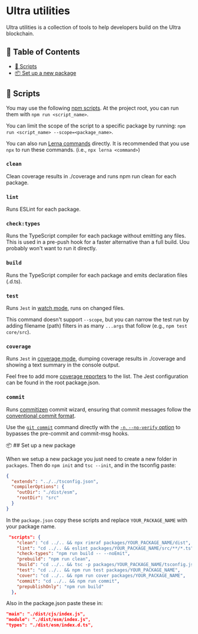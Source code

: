 # Ultra utilities

Ultra utilities is a collection of tools to help developers build on the Ultra
blockchain.

## 🧭 Table of Contents

- [📜 Scripts](#scripts)
- [📦 Set up a new package](#set-up-a-new-package)

## 📜 Scripts

You may use the following
[npm scripts](https://docs.npmjs.com/cli/v9/using-npm/scripts). At the project
root, you can run them with `npm run <script_name>`.

You can limit the scope of the script to a specific package by running:
`npm run <script_name> --scope=<package_name>`.

You can also run [Lerna commands](https://lerna.js.org/#commands) directly. It
is recommended that you use `npx` to run these commands. (i.e.,
`npx lerna <command>`)

### `clean`

Clean coverage results in ./coverage and runs npm run clean for each package.

### `lint`

Runs ESLint for each package.

### `check:types`

Runs the TypeScript compiler for each package without emitting any files. This
is used in a pre-push hook for a faster alternative than a full build. Uou
probably won't want to run it directly.

### `build`

Runs the TypeScript compiler for each package and emits declaration files
(.d.ts).

### `test`

Runs `Jest` in [watch mode](https://jestjs.io/docs/cli#watch), runs on changed
files.

This command doesn't support `--scope`, but you can narrow the test run by
adding filename (path) filters in as many `...args` that follow (e.g.,
`npm test core/src`).

### `coverage`

Runs `Jest` in [coverage mode](https://jestjs.io/docs/cli#coverage), dumping
coverage results in ./coverage and showing a text summary in the console output.

Feel free to add more
[coverage reporters](https://jestjs.io/docs/configuration#coveragereporters-array-string)
to the list. The Jest configuration can be found in the root package.json.

### `commit`

Runs [commitizen](http://commitizen.github.io/cz-cli/) commit wizard, ensuring
that commit messages follow the
[conventional commit format](https://www.conventionalcommits.org/en/v1.0.0/).

Use the [`git commit`](https://git-scm.com/docs/git-commit) command directly
with the
[`-n`, `--no-verify` option](https://git-scm.com/docs/git-commit#Documentation/git-commit.txt--n)
to bypasses the pre-commit and commit-msg hooks.

📦 ## Set up a new package

When we setup a new package you just need to create a new folder in `packages`.
Then do `npm init` and `tsc --init`, and in the tsconfig paste:

```json
{
  "extends": "../../tsconfig.json",
  "compilerOptions": {
    "outDir": "./dist/esm",
    "rootDir": "src"
  }
}
```

In the `package.json` copy these scripts and replace `YOUR_PACKAGE_NAME` with
your package name.

```json
 "scripts": {
    "clean": "cd ../.. && npx rimraf packages/YOUR_PACKAGE_NAME/dist",
    "lint": "cd ../.. && eslint packages/YOUR_PACKAGE_NAME/src/**/*.ts",
    "check-types": "npm run build -- --noEmit",
    "prebuild": "npm run clean",
    "build": "cd ../.. && tsc -p packages/YOUR_PACKAGE_NAME/tsconfig.json && tsc -p packages/YOUR_PACKAGE_NAME/tsconfig.json --module esnext --outDir ./packages/YOUR_PACKAGE_NAME/dist/cjs",
    "test": "cd ../.. && npm run test packages/YOUR_PACKAGE_NAME",
    "cover": "cd ../.. && npm run cover packages/YOUR_PACKAGE_NAME",
    "commit": "cd ../.. && npm run commit",
    "prepublishOnly": "npm run build"
  },
```

Also in the package.json paste these in:

```json
"main": "./dist/cjs/index.js",
"module": "./dist/esm/index.js",
"types": "./dist/esm/index.d.ts",
```

